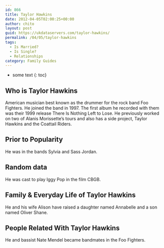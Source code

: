 ```yaml
---
id: 866
title: Taylor Hawkins
date: 2012-04-05T02:00:25+00:00
author: chito
layout: post
guid: https://ukdataservers.com/taylor-hawkins/
permalink: /04/05/taylor-hawkins
tags:
  - Is Married?
  - Is Single?
  - Relationships
category: Family Guides
---
```


* some text
{: toc}
          
          
## Who is  Taylor Hawkins
                  
                  
                  
American musician best known as the drummer for the rock band Foo Fighters. He joined the band in 1997. The first album he recorded with them was their 1999 release There Is Nothing Left to Lose. He previously worked on two of Alanis Morissette&#8217;s tours and also has a side project, Taylor Hawkins and the Coattail Riders. 
                  
                
                
                
## Prior to Popularity 
                  
                  
                  
He was in the bands Sylvia and Sass Jordan.
                  
                
                
                
## Random data 
                  
                  
                  
He was cast to play Iggy Pop in the film CBGB.
                  
                
                
                
## Family & Everyday Life of Taylor Hawkins
                  
                  
                  
He and his wife Alison have raised a daughter named Annabelle and a son named Oliver Shane.
                  
                
                
                
## People Related With  Taylor Hawkins
                  
                  
                  
He and bassist Nate Mendel became bandmates in the Foo Fighters.
                  
                
              
            
          
          
          
    
    
  
